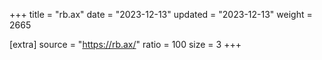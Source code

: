 +++
title = "rb.ax"
date = "2023-12-13"
updated = "2023-12-13"
weight = 2665

[extra]
source = "https://rb.ax/"
ratio = 100
size = 3
+++
